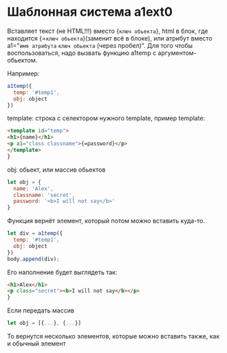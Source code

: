 # Шаблонная система a1ext0

Вставляет текст (не HTML!!!) вместо {`ключ обьекта`}, html в блок, где находится {=`ключ обьекта`}(заменит всё в блоке), или атрибут вместо a1="`имя атрибута` `ключ обьекта` (через пробел)". Для того чтобы воспользоваться, надо вызвать функцию a1temp с аргументом-обьектом.

Например:
```javascript
a1temp({
  temp: '#temp1',
  obj: object
})
```
template: строка с селектором нужного template, пример template:
```html
<template id="temp">
<h1>{name}</h1>
<p a1="class classname">{=password}</p>
</template>
}
```

obj: обьект, или массив обьектов
```javascript
let obj = {
  name: 'Alex',
  classname: 'secret',
  password: '<b>I will not say</b>'
}
```

Функция вернёт элемент, который потом можно вставить куда-то.
```javascript
let div = a1temp({
  temp: '#temp1',
  obj: object
})
body.append(div);
```
Его наполнение будет выглядеть так:
```html
<h1>Alex</h1>
<p class="secret"><b>I will not say</b></p>
}
```

Если передать массив
```javascript
let obj = [{...}, {...}]
```
То вернутся несколько элементов, которые можно вставить также, как и обычный элемент
